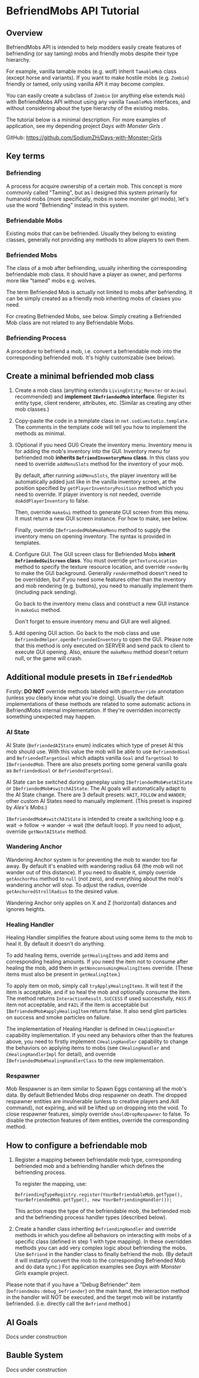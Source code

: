 # BefriendMobs API Tutorial

## Overview

BefriendMobs API is intended to help modders easily create features of befriending (or say taming) mobs and friendly mobs despite their type hierarchy.

For example, vanilla tamable mobs (e.g. wolf) inherit `TamableMob` class (except horse and variants). If you want to make hostile mobs (e.g. `Zombie`) friendly or tamed, only using vanilla API it may become complex. 

You can easily create a subclass of `Zombie` (or anything else extends `Mob`) with BefriendMobs API without using any vanilla `TamableMob` interfaces, and without considering about the type hierarchy of the existing mobs.

The tutorial below is a minimal description. For more examples of application, see my depending project *Days with Monster Girls* .

GitHub: https://github.com/SodiumZH/Days-with-Monster-Girls



## Key terms

### Befriending

A process for acquire ownership of a certain mob. This concept is more commonly called "Taming", but as I designed this system primarily for humanoid mobs (more specifically, mobs in some monster girl mods), let's use the word "Befriending" instead in this system.

### Befriendable Mobs

Existing mobs that can be befriended. Usually they belong to existing classes, generally not providing any methods to allow players to own them.

### Befriended Mobs

The class of a mob after befriending, usually inheriting the corresponding befriendable mob class. It should have a player as owner, and performs more like "tamed" mobs e.g. wolves.

The term Befriended Mob is actually not limited to mobs after befriending. It can be simply created as a friendly mob inheriting mobs of classes you need.

For creating Befriended Mobs, see below. Simply creating a Befriended Mob class are not related to any Befriendable Mobs.

### Befriending Process

A procedure to befriend a mob, i.e. convert a befriendable mob into the corresponding befriended mob. It's highly customizable (see below).



## Create a minimal befriended mob class

1. Create a mob class (anything extends `LivingEntity`; `Monster` or `Animal` recommended) and **implement `IBefriendedMob` interface**. Register its entity type, client renderer, attributes, etc. (Similar as creating any other mob classes.)

2. Copy-paste the code in a template class in `net.sodiumstudio.template`. The comments in the template code will tell you how to implement the methods as minimal.

3. (Optional if you need GUI) Create the inventory menu. Inventory menu is for adding the mob's inventory into the GUI. Inventory menu for befriended mob **inherits `BefriendInventoryMenu` class**. In this class you need to override `addMenuSlots` method for the inventory of your mob. 

   By default, after running `addMenuSlots`, the player inventory will be automatically added just like in the vanilla inventory screen, at the position specified by `getPlayerInventoryPosition` method which you need to override. If player inventory is not needed, override `doAddPlayerInventory` to false.

   Then, override `makeGui` method to generate GUI screen from this menu. It must return a new GUI screen instance. For how to make, see below.

   Finally, override `IBefriendedMob#makeMenu` method to supply the inventory menu on opening inventory. The syntax is provided in templates.

4. Configure GUI. The GUI screen class for Befriended Mobs **inherit `BefriendedGuiScreen` class**. You must override `getTextureLocation` method to specify the texture resource location, and override `renderBg` to make the GUI background. Generally `render`method doesn't need to be overridden, but if you need some features other than the inventory and mob rendering (e.g. buttons), you need to manually implement them (including pack sending).

   Go back to the inventory menu class and construct a new GUI instance in `makeGui` method.

   Don't forget to ensure inventory menu and GUI are well aligned.

5. Add opening GUI action. Go back to the mob class and use `BefriendedHelper.openBefriendedInventory` to open the GUI. Please note that this method is only executed on SERVER and send pack to client to execute GUI opening. Also, ensure the `makeMenu` method doesn't return null, or the game will crash.

## Additional module presets in `IBefriendedMob`

Firstly: **DO NOT** override methods labeled with `@DontOverride` annotation (unless you clearly know what you're doing). Usually the default implementations of these methods are related to some automatic actions in BefriendMobs internal implementation. If they're overridden incorrectly something unexpected may happen. 

### AI State

AI State (`BefriendedAIState` enum) indicates which type of preset AI this mob should use. With this value the mob will be able to use `BefriendedGoal` and `BefriendedTargetGoal` which adapts vanilla `Goal` and `TargetGoal` to `IBefriendedMob`. There are also presets porting some general vanilla goals as `BefriendedGoal` or `BefriendedTargetGoal`. 

AI State can be switched during gameplay using `IBefriendedMob#setAIState` or `IBefriendedMob#switchAIState`. The AI goals will automatically adapt to the AI State change. There are 3 default presets: `WAIT`, `FOLLOW` and `WANDER`; other custom AI States need to manually implement. (This preset is inspired by *Alex's Mobs*.)

`IBefriendedMob#switchAIState` is intended to create a switching loop e.g. wait -> follow -> wander -> wait (the default loop). If you need to adjust, override `getNextAIState` method.

### Wandering Anchor

Wandering Anchor system is for preventing the mob to wander too far away. By default it's enabled with wandering radius 64 (the mob will not wander out of this distance). If you need to disable it, simply override `getAnchorPos` method to `null` (not zero), and everything about the mob's wandering anchor will stop. To adjust the radius, override `getAnchoredStrollRadius` to the desired value.

Wandering Anchor only applies on X and Z (horizontal) distances and ignores heights.

### Healing Handler

Healing Handler simplifies the feature about using some items to the mob to heal it. By default it doesn't do anything.

To add healing items, override `getHealingItems` and add items and corresponding healing amounts. If you need the item not to consume after healing the mob, add them in `getNonconsumingHealingItems` override. (These items must also be present in `getHealingItem`.)

To apply item on mob, simply call `tryApplyHealingItems`. It will test if the item is acceptable, and if so heal the mob and optionally consume the item. The method returns `InteractionResult.SUCCESS` if used successfully, `PASS` if item not acceptable, and `FAIL` if the item is acceptable but `IBefriendedMob#applyHealingItem` returns false. It also send glint particles on success and smoke particles on failure.

The implementation of Healing Handler is defined in `CHealingHandler` capability implementation. If you need any behaviors other than the features above, you need to firstly implement `CHealingHandler` capability to change the behaviors on applying items to mobs (see `CHealingHandler` and `CHealingHandlerImpl` for detail), and override `IBefriendedMob#healingHandlerClass` to the new implementation. 

### Respawner

Mob Respawner is an item similar to Spawn Eggs containing all the mob's data. By default Befriended Mobs drop respawner on death. The dropped respawner entities are invulnerable (unless to creative players and /kill command), not expiring, and will be lifted up on dropping into the void. To close respawner features, simply override `shouldDropRespawner` to false. To disable the protection features of item entities, override the corresponding method.

## How to configure a befriendable mob

1) Register a mapping between befriendable mob type, corresponding befriended mob and a befriending handler which defines the befriending process.

   To register the mapping, use:

   `BefriendingTypeRegistry.register(YourBefriendableMob.getType(), YourBefriendedMob.getType(), new YourBefriendingHandler());`

   This action maps the type of the befriendable mob, the befriended mob and the befriending process handler types (described below). 

2)  Create a handler class inheriting `BefriendingHandler` and override methods in which you define all behaviors on interacting with mobs of a specific class (defined in step 1 with type mapping). In these overridden methods you can add very complex logic about befriending the mobs. Use `Befriend` in the handler class to finally befriend the mob. (By default it will instantly convert the mob to the corresponding Befriended Mob and do data sync.) For application examples see *Days with Monster Girls* example project.

   Please note that if you have a "Debug Befriender" item (`befriendmobs:debug_befriender`) on the main hand, the interaction method in the handler will NOT be executed, and the target mob will be instantly befriended. (i.e. directly call the `Befriend` method.)

## AI Goals

Docs under construction

## Bauble System

Docs under construction